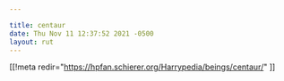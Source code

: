 ```yaml
---

title: centaur
date: Thu Nov 11 12:37:52 2021 -0500
layout: rut
---
```


[[!meta redir="https://hpfan.schierer.org/Harrypedia/beings/centaur/" ]]
